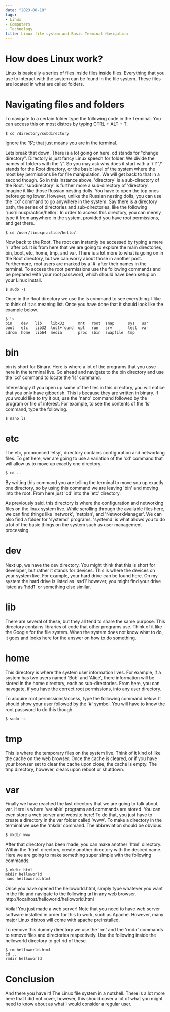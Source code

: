 ```yaml
---
date: "2023-08-18"
tags:
- Linux
- Computers
- Technology
title: Linux file system and Basic Terminal Navigation
---
```


# How does Linux work?

Linux is basically a series of files inside files inside files. Everything that you use to interact with the system can be found in the file system. These files are located in what are called folders. 

# Navigating files and folders
To navigate to a certain folder type the following code in the Terminal. You can access this on most distros by typing CTRL + ALT + T. 

```
$ cd /directory/subdirectory
```

Ignore the '$'; that just means you are in the terminal. 

Lets break that down. There is a lot going on here. cd stands for "change directory". Directory is just fancy Linux speech for folder. We divide the names of folders with the '/'. 
So you may ask why does it start with a '/'? '/' stands for the Root directory, or the basic level of the system where the most key permissions lie for file manipulation. We will get back to that in a second though. 
So in this instance above, 'directory' is a sub-directory  of the Root. 'subdirectory' is further more a sub-directory of 'directory'. Imagine it like those Russian nesting dolls. You have to open the top ones before going lower. 
However, unlike the Russian nesting dolls, you can use the 'cd' command to go anywhere in the system. Say there is a directory path, the series of directories and sub-directories, like the following '/usr/linuxpractice/hello/'. In order to access this directory, you can merely type it from anywhere in the system, provided you have root permissions, and get there. 

```
$ cd /user/linuxpractice/hello/
```
Now back to the Root. The root can instantly be accessed by typing a mere '/' after cd. It is from here that we are going to explore the main directories, 
bin, boot, etc, home, tmp, and var. There is a lot more to what is going on in the Root directory, but we can worry about those in another post. Furthermore, root users are marked by a '#' after their names in the terminal. To access the root permissions use the following commands and be prepared with your root password, which should have been setup on your Linux install. 

```
$ sudo -s
```

Once in the Root directory we use the ls command to see everything. I like to think of it as meaning list. Once you have done that it should look like the example below. 

```
$ ls
bin    dev   lib    libx32      mnt   root  snap      sys   usr
boot   etc   lib32  lost+found  opt   run   srv       test  var
cdrom  home  lib64  media       proc  sbin  swapfile  tmp
```

# bin 

bin is short for Binary. Here is where a lot of the programs that you usse here in the terminal live. Go ahead and navigate to the bin directory and use the 'cd' command to locate the 'ls' command.

Interestingly if you open up some of the files in this directory, you will notice that you only have gibberish. This is because they are written in binary. If you would like to try it out, use the 'nano' command followed by the program or file of interest. For example, to see the contents of the 'ls' command, type the following. 

```
$ nano ls 
```

# etc 

The etc, pronounced 'etsy', directory contains configuration and networking files. To get here, wer are going to use a variation of the 'cd' command that will allow us to move up exactly one directory. 

``` 
$ cd ..
```

By writing this command you are telling the terminal to move you up exactly one directory, so by using this command we are leaving 'bin' and moving into the root. From here just 'cd' into the 'etc' directory. 

As previously said, this directory is where the configuration and networking files on the linux system live. While scrolling through the available files here, we can find things like 'network', 'netplan', and 'NetworkManager'. We can also find a folder for 'systemd' programs. 'systemd' is what allows you to do a lot of the basic things on the system such as user management processing. 
# dev 

Next up, we have the dev directory. You might think that this is short for developer, but rather it stands for devices. This is where the devices on your system live. For example, your hard drive can be found here. On my system the hard drive is listed as 'ssd1' however, you might find your drive listed as 'hdd1' or something else similar. 

# lib 

There are several of these, but they all tend to share the same purpose. This directory contains libraries of code that other programs use. Think of it like the Google for the file system. When the system does not know what to do, it goes and looks here for the answer on how to do something. 

# home 

This directory is where the system user information lives. For example, if a system has two users named 'Bob' and 'Alice', there information will be stored in the home directory, each as sub-directories. From here, you can navegate, if you have the correct root permissions, into any user directory. 

To acquire root permissions/access, type the following command below. It should show your user followed by the '#' symbol. You will have to know the root password to do this though. 

```
$ sudo -s
```

# tmp

This is where the temporary files on the system live. Think of it kind of like the cache on the web browser. Once the cache is cleared, or if you have your browser set to clear the cache upon close, the cache is empty. The tmp directory, however, clears upon reboot or shutdown. 

# var

Finally we have reached the last directory that we are going to talk about, var. Here is where 'variable' programs and commands are stored. You can even store a web server and website here! To do that, you just have to create a directory in the var folder called 'www'. To make a directory in the terminal we use the 'mkdir' command. The abbreviation should be obvious. 

```
$ mkdir www
```

After that directory has been made, you can make another 'html' directory. Within the 'html' directory, create another directory with the desired name. Here we are going to make something super simple with the following commands. 

```
$ mkdir html
mkdir helloworld
nano helloworld.html
```

Once you have opened the helloworld.html, simply type whatever you want in the file and navigate to the following url in any web browser. http://localhost/helloworld/helloworld.html 

Voila! You just made a web server! Note that you need to have web server software installed in order for this to work, such as Apache. However, many major Linux distros will come with apache preinstalled. 

To remove this dummy directory we use the 'rm' and the 'rmdir' commands to remove files and directories respectively. Use the following inside the helloworld directory to get rid of these. 

```
$ rm helloworld.html
cd ..
rmdir helloworld
```

# Conclusion 

And there you have it! The Linux file system in a nutshell. There is a lot more here that I did not cover, however, this should cover a lot of what you might need to know about as what I would consider a regular user. 